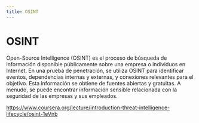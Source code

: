 ```yaml
---
title: OSINT
---
```


# OSINT

Open-Source Intelligence (OSINT) es el proceso de búsqueda de información disponible públicamente sobre una empresa o individuos en Internet. En una prueba de penetración, se utiliza OSINT para identificar eventos, dependencias internas y externas, y conexiones relevantes para el objetivo. Esta información se obtiene de fuentes abiertas y gratuitas. A menudo, se puede encontrar información sensible relacionada con la seguridad de las empresas y sus empleados.


<https://www.coursera.org/lecture/introduction-threat-intelligence-lifecycle/osint-1eVnb>